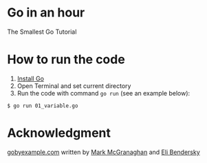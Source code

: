 # Go in an hour
The Smallest Go Tutorial

# How to run the code
1. [Install Go](https://go.dev/doc/install)
2. Open Terminal and set current directory
3. Run the code with command `go run` (see an example below):
```
$ go run 01_variable.go
```
# Acknowledgment
 [gobyexample.com](https://gobyexample.com/) written by [Mark McGranaghan](https://markmcgranaghan.com/) and [Eli Bendersky](https://eli.thegreenplace.net/)
